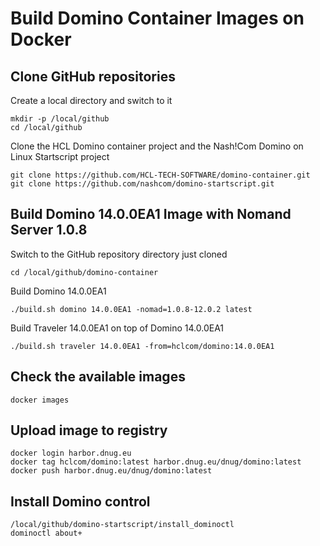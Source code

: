 # Build Domino Container Images on Docker


## Clone GitHub repositories

Create a local directory and switch to it

```
mkdir -p /local/github
cd /local/github
```

Clone the HCL Domino container project and the Nash!Com Domino on Linux Startscript project

```
git clone https://github.com/HCL-TECH-SOFTWARE/domino-container.git
git clone https://github.com/nashcom/domino-startscript.git

```


## Build Domino 14.0.0EA1 Image with Nomand Server 1.0.8

Switch to the GitHub repository directory just cloned

```
cd /local/github/domino-container
```

Build Domino 14.0.0EA1

```
./build.sh domino 14.0.0EA1 -nomad=1.0.8-12.0.2 latest
```


Build Traveler 14.0.0EA1 on top of Domino 14.0.0EA1

```
./build.sh traveler 14.0.0EA1 -from=hclcom/domino:14.0.0EA1
```

## Check the available images


```
docker images
```


## Upload image to registry

```
docker login harbor.dnug.eu
docker tag hclcom/domino:latest harbor.dnug.eu/dnug/domino:latest
docker push harbor.dnug.eu/dnug/domino:latest
```

## Install Domino control

```
/local/github/domino-startscript/install_dominoctl
dominoctl about+
```
